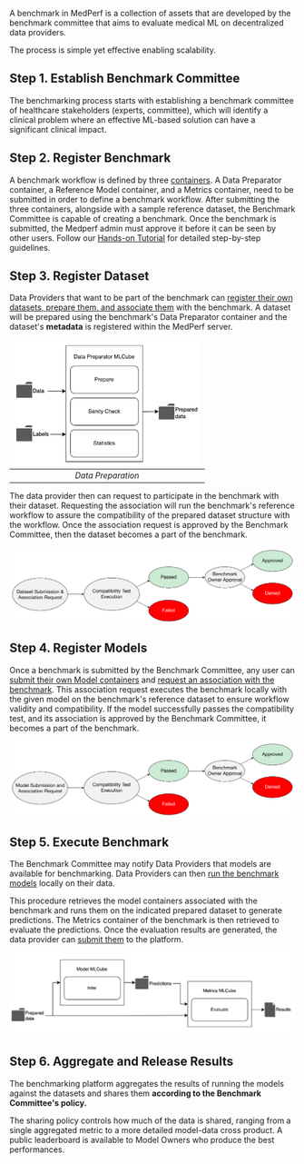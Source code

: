 <!-- # MedPerf Benchmarking Workflow

![](./images/full_diagram.PNG) -->

<!-- ## Creating a User

Currently, the MedPerf administration is the only one able to create users, controlling access to the system and permissions to own a benchmark. For example, if a hospital (Data Provider), a model owner, or a benchmark committee wants to have access to MedPerf, they need to contact the MedPerf administrator to add a user. -->

<style>
td, th {
   border: none!important;
}
</style>

A benchmark in MedPerf is a collection of assets that are developed by the benchmark committee that aims to evaluate medical ML on decentralized data providers.

The process is simple yet effective enabling scalability.

## Step 1. Establish Benchmark Committee

The benchmarking process starts with establishing a benchmark committee of healthcare stakeholders (experts, committee), which will identify a clinical problem where an effective ML-based solution can have a significant clinical impact.

<!-- ## Step 2. Recruit Data and Model Owners

The benchmark committee recruits Data Providers and Model Owners either by inviting trusted parties or by making an open call for participation. A higher number of dataset providers recruited can maximize diversity on a global scale. -->

## Step 2. Register Benchmark

A benchmark workflow is defined by three [containers](containers/containers.md). A Data Preparator container, a Reference Model container, and a Metrics container, need to be submitted in order to define a benchmark workflow. After submitting the three containers, alongside with a sample reference dataset, the Benchmark Committee is capable of creating a benchmark. Once the benchmark is submitted, the Medperf admin must approve it before it can be seen by other users. Follow our [Hands-on Tutorial](getting_started/benchmark_owner_demo.md) for detailed step-by-step guidelines.

## Step 3. Register Dataset

Data Providers that want to be part of the benchmark can [register their own datasets, prepare them, and associate them](getting_started/data_owner_demo.md) with the benchmark. A dataset will be prepared using the benchmark's Data Preparator container and the dataset's **metadata** is registered within the MedPerf server.

| ![flow_preparation.gif](images/flow_preparation_association_folders.PNG) |
|:--:|
| *Data Preparation* |

The data provider then can request to participate in the benchmark with their dataset. Requesting the association will run the benchmark's reference workflow to assure the compatibility of the prepared dataset structure with the workflow. Once the association request is approved by the Benchmark Committee, then the dataset becomes a part of the benchmark.

![](./images/dataset_preparation_association.png)

## Step 4. Register Models

Once a benchmark is submitted by the Benchmark Committee, any user can [submit their own Model containers](getting_started/model_owner_demo.md) and [request an association with the benchmark](getting_started/model_owner_demo.md#3-request-participation). This association request executes the benchmark locally with the given model on the benchmark's reference dataset to ensure workflow validity and compatibility. If the model successfully passes the compatibility test, and its association is approved by the Benchmark Committee, it becomes a part of the benchmark.

![](./images/submitting_associating_additional_models_1.png)

## Step 5. Execute Benchmark

The Benchmark Committee may notify Data Providers that models are available for benchmarking. Data Providers can then [run the benchmark models](getting_started/data_owner_demo.md#5-execute-the-benchmark) locally on their data.

This procedure retrieves the model containers associated with the benchmark and runs them on the indicated prepared dataset to generate predictions. The Metrics container of the benchmark is then retrieved to evaluate the predictions. Once the evaluation results are generated, the data provider can [submit them](getting_started/data_owner_demo.md#6-submit-a-result) to the platform.

![](./images/execution_flow_folders.PNG)

## Step 6. Aggregate and Release Results

The benchmarking platform aggregates the results of running the models against the datasets and shares them **according to the Benchmark Committee's policy.**

The sharing policy controls how much of the data is shared, ranging from a single aggregated metric to a more detailed model-data cross product. A public leaderboard is available to Model Owners who produce the best performances.
